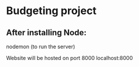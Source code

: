 # Budgeting project

## After installing Node:

nodemon (to run the server)

Website will be hosted on port 8000
localhost:8000

